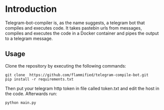Introduction
============

Telegram-bot-compiler is, as the name suggests, a telegram bot that compiles and executes code. It takes pastebin urls from messages, compiles and executes the code in a Docker container and pipes the output to a telegram message.

Usage
-----

Clone the repository by executing the following commands:

```
git clone  https://github.com/flammified/telegram-compile-bot.git
pip install -r requirements.txt
```


Then put your telegram http token in file called token.txt and edit the host in the code. Afterwards run:

```
python main.py
```
